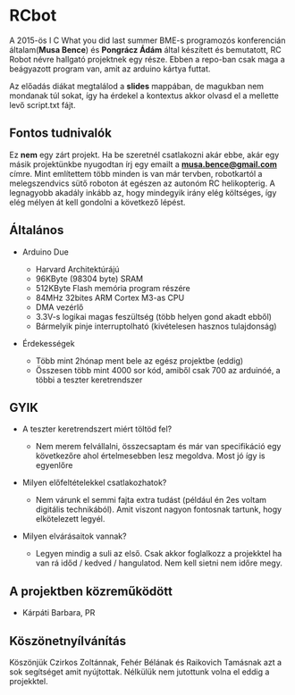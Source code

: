 RCbot
============

A 2015-ös I C What you did last summer BME-s programozós konferencián általam(**Musa Bence**) és **Pongrácz Ádám** által készített és
bemutatott, RC Robot névre hallgató projektnek egy része. Ebben a repo-ban csak maga a beágyazott program van, amit az arduino kártya futtat.

Az előadás diákat megtalálod a **slides** mappában, de magukban nem mondanak túl sokat, így ha érdekel a kontextus akkor olvasd el a mellette levő script.txt fájt.

Fontos tudnivalók
-----------

Ez **nem** egy zárt projekt. Ha be szeretnél csatlakozni akár ebbe, akár egy másik projektünkbe nyugodtan írj egy emailt a **musa.bence@gmail.com** címre. Mint említettem több minden is van már tervben, robotkartól a melegszendvics sütő roboton át egészen az autonóm RC helikopterig. A legnagyobb akadály inkább az, hogy mindegyik irány elég költséges, így elég mélyen át kell gondolni a következő lépést.

Általános
-----------

- Arduino Due
  - Harvard Architektúrájú
  - 96KByte (98304 byte) SRAM
  - 512KByte Flash memória program részére
  - 84MHz 32bites ARM Cortex M3-as CPU
  - DMA vezérlő
  - 3.3V-s logikai magas feszültség (több helyen gond akadt ebből)
  - Bármelyik pinje interruptolható (kivételesen hasznos tulajdonság)

- Érdekességek
  - Több mint 2hónap ment bele az egész projektbe (eddig)
  - Összesen több mint 4000 sor kód, amiből csak 700 az arduinóé, a többi a teszter keretrendszer

GYIK
-----------

- A teszter keretrendszert miért töltöd fel?
  - Nem merem felvállalni, összecsaptam és már van specifikáció egy következőre ahol értelmesebben lesz megoldva. Most jó így is egyenlőre

- Milyen előfeltételekkel csatlakozhatok?
  - Nem várunk el semmi fajta extra tudást (például én 2es voltam digitális technikából). Amit viszont nagyon fontosnak tartunk, hogy elkötelezett legyél.

- Milyen elvárásaitok vannak?
  - Legyen mindig a suli az első. Csak akkor foglalkozz a projekktel ha van rá időd / kedved / hangulatod. Nem kell sietni nem időre megy.

A projektben közreműködött
-----------
- Kárpáti Barbara, PR

Köszönetnyílvánítás
-----------
Köszönjük Czirkos Zoltánnak, Fehér Bélának és Raikovich Tamásnak azt a sok segítséget amit nyújtottak. Nélkülük nem jutottunk volna el eddig a projekktel.
